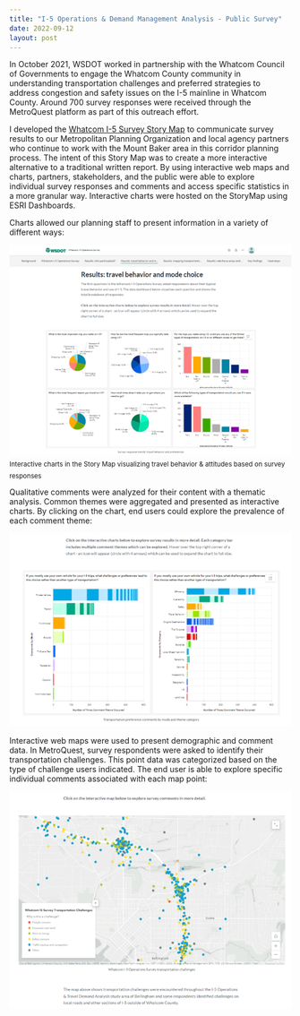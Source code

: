 ```yaml
---
title: "I-5 Operations & Demand Management Analysis - Public Survey"
date: 2022-09-12
layout: post
---
```


In October 2021, WSDOT worked in partnership with the Whatcom Council of Governments to engage the Whatcom County community in understanding transportation challenges and preferred strategies to address congestion and safety issues on the I-5 mainline in Whatcom County. Around 700 survey responses were received through the MetroQuest platform as part of this outreach effort. 

I developed the [Whatcom I-5 Survey Story Map][map] to communicate survey results to our Metropolitan Planning Organization and local agency partners who continue to work with the Mount Baker area in this corridor planning process. The intent of this Story Map was to create a more interactive alternative to a traditional written report. By using interactive web maps and charts, partners, stakeholders, and the public were able to explore individual survey responses and comments and access specific statistics in a more granular way. Interactive charts were hosted on the StoryMap using ESRI Dashboards. 

Charts allowed our planning staff to present information in a variety of different ways: 

<img src="https://raw.githubusercontent.com/katiebunge/gisportfolio/main/assets/images/Charts-TravelBehavior.png">
<sub>Interactive charts in the Story Map visualizing travel behavior & attitudes based on survey responses</sub>

Qualitative comments were analyzed for their content with a thematic analysis. Common themes were aggregated and presented as interactive charts. By clicking on the chart, end users could explore the prevalence of each comment theme: 

<img src="https://raw.githubusercontent.com/katiebunge/gisportfolio/main/assets/images/Charts-TA.png">

Interactive web maps were used to present demographic and comment data. In MetroQuest, survey respondents were asked to identify their transportation challenges. This point data was categorized based on the type of challenge users indicated. The end user is able to explore specific individual comments associated with each map point: 

<img src="https://raw.githubusercontent.com/katiebunge/gisportfolio/main/assets/images/Map-Challenges.png">






[map]:https://storymaps.arcgis.com/stories/befab669833e40bc92ec754e20d994cc
